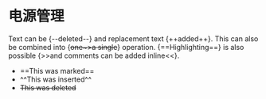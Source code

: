 # 电源管理




Text can be {--deleted--} and replacement text {++added++}. This can also be
combined into {~~one~>a single~~} operation. {==Highlighting==} is also
possible {>>and comments can be added inline<<}.



- ==This was marked==
- ^^This was inserted^^
- ~~This was deleted~~


